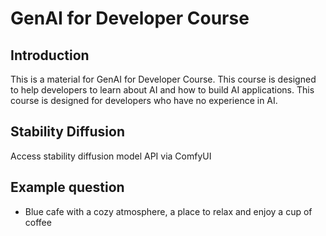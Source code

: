 # GenAI for Developer Course

## Introduction

This is a material for GenAI for Developer Course. This course is designed to help developers to learn about AI and how to build AI applications. This course is designed for developers who have no experience in AI.

## Stability Diffusion

Access stability diffusion model API via ComfyUI

## Example question

- Blue cafe with a cozy atmosphere, a place to relax and enjoy a cup of coffee
